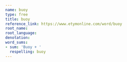 ```yaml
---
name: buoy
type: free
title: buoy
reference_link: https://www.etymonline.com/word/buoy
root_name: 
root_language: 
denotation: 
word_sums:
- sum: 'Buoy + '
  respelling: buoy
---
```

